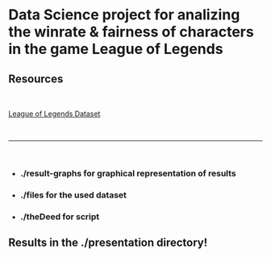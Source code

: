 
# Data Science project for analizing the winrate & fairness of characters in the game League of Legends <br>


## Resources 

<br>

[League of Legends Dataset](https://www.kaggle.com/code/fernandorubiogarcia/champion-position-win/data)


<br>

--- 

<br>

- ### ./result-graphs for graphical representation of results
- ### ./files for the used dataset
- ### ./theDeed for script


## Results in the ./presentation directory!